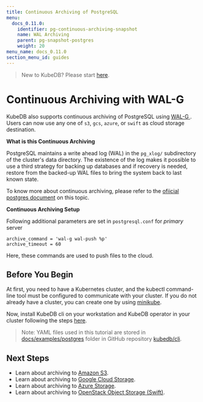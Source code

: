 ```yaml
---
title: Continuous Archiving of PostgreSQL
menu:
  docs_0.11.0:
    identifier: pg-continuous-archiving-snapshot
    name: WAL Archiving
    parent: pg-snapshot-postgres
    weight: 20
menu_name: docs_0.11.0
section_menu_id: guides
---
```

> New to KubeDB? Please start [here](/docs/concepts/README.md).

# Continuous Archiving with WAL-G

KubeDB also supports continuous archiving of PostgreSQL using [WAL-G ](https://github.com/wal-g/wal-g). Users can now use any one of `s3`, `gcs`, `azure`, or `swift` as cloud storage destination. 

**What is this Continuous Archiving**

PostgreSQL maintains a write ahead log (WAL) in the `pg_xlog/` subdirectory of the cluster's data directory.  The existence of the log makes it possible to use a third strategy for backing up databases and if recovery is needed, restore from the backed-up WAL files to bring the system back to last known state.

To know more about continuous archiving, please refer to the [ofiicial postgres document](https://www.postgresql.org/docs/10/continuous-archiving.html) on this topic.

**Continuous Archiving Setup**

Following additional parameters are set in `postgresql.conf` for *primary* server

```console
archive_command = 'wal-g wal-push %p'
archive_timeout = 60
```

Here, these commands are used to push files to the cloud.

## Before You Begin

At first, you need to have a Kubernetes cluster, and the kubectl command-line tool must be configured to communicate with your cluster. If you do not already have a cluster, you can create one by using [minikube](https://github.com/kubernetes/minikube).

Now, install KubeDB cli on your workstation and KubeDB operator in your cluster following the steps [here](/docs/setup/install.md).

> Note: YAML files used in this tutorial are stored in [docs/examples/postgres](https://github.com/kubedb/cli/tree/master/docs/examples/postgres) folder in GitHub repository [kubedb/cli](https://github.com/kubedb/cli).

## Next Steps

- Learn about archiving to [Amazon S3](/docs/guides/postgres/snapshot/archiving_to_s3.md).
- Learn about archiving to [Google Cloud Storage](/docs/guides/postgres/snapshot/archiving_to_gcs.md).
- Learn about archiving to [Azure Storage](/docs/guides/postgres/snapshot/archiving_to_azure.md).
- Learn about archiving to [OpenStack Object Storage (Swift)](/docs/guides/postgres/snapshot/archiving_to_swift.md).
